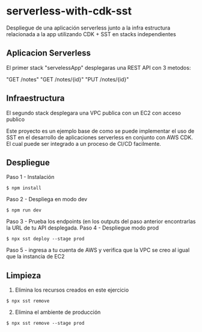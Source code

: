 # serverless-with-cdk-sst
Despliegue de una aplicación serverless junto a la infra estructura relacionada a la app utilizando CDK + SST en stacks independientes


## Aplicacion Serverless
El primer stack "servelessApp" desplegaras una REST API con 3 metodos:

  "GET /notes"
  "GET /notes/{id}"
  "PUT /notes/{id}"

## Infraestructura
El segundo stack desplegara una VPC publica con un EC2 con acceso publico

Este proyecto es un ejemplo base de como se puede implementar el uso de SST en el desarrollo de aplicaciones serverless en conjunto con AWS CDK. 
El cual puede ser integrado a un proceso de CI/CD facilmente.

## Despliegue
Paso 1 - Instalación
```
$ npm install
```
Paso 2 - Despliega en modo dev
```
$ npm run dev
```
Paso 3 - Prueba los endpoints (en los outputs del paso anterior encontrarlas la URL de tu API desplegada.
Paso 4 - Despliegue modo prod
```
$ npx sst deploy --stage prod
```
Paso 5 - ingresa a tu cuenta de AWS y verifica que la VPC se creo al igual que la instancia de EC2

## Limpieza
1. Elimina los recursos creados en este ejercicio
```
$ npx sst remove
```
2. Elimina el ambiente de producción
```
$ npx sst remove --stage prod
```

